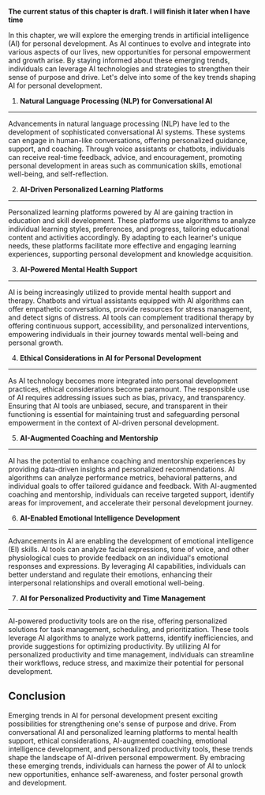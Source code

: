 **The current status of this chapter is draft. I will finish it later when I have time**

In this chapter, we will explore the emerging trends in artificial intelligence (AI) for personal development. As AI continues to evolve and integrate into various aspects of our lives, new opportunities for personal empowerment and growth arise. By staying informed about these emerging trends, individuals can leverage AI technologies and strategies to strengthen their sense of purpose and drive. Let's delve into some of the key trends shaping AI for personal development.

1. **Natural Language Processing (NLP) for Conversational AI**
--------------------------------------------------------------

Advancements in natural language processing (NLP) have led to the development of sophisticated conversational AI systems. These systems can engage in human-like conversations, offering personalized guidance, support, and coaching. Through voice assistants or chatbots, individuals can receive real-time feedback, advice, and encouragement, promoting personal development in areas such as communication skills, emotional well-being, and self-reflection.

2. **AI-Driven Personalized Learning Platforms**
------------------------------------------------

Personalized learning platforms powered by AI are gaining traction in education and skill development. These platforms use algorithms to analyze individual learning styles, preferences, and progress, tailoring educational content and activities accordingly. By adapting to each learner's unique needs, these platforms facilitate more effective and engaging learning experiences, supporting personal development and knowledge acquisition.

3. **AI-Powered Mental Health Support**
---------------------------------------

AI is being increasingly utilized to provide mental health support and therapy. Chatbots and virtual assistants equipped with AI algorithms can offer empathetic conversations, provide resources for stress management, and detect signs of distress. AI tools can complement traditional therapy by offering continuous support, accessibility, and personalized interventions, empowering individuals in their journey towards mental well-being and personal growth.

4. **Ethical Considerations in AI for Personal Development**
------------------------------------------------------------

As AI technology becomes more integrated into personal development practices, ethical considerations become paramount. The responsible use of AI requires addressing issues such as bias, privacy, and transparency. Ensuring that AI tools are unbiased, secure, and transparent in their functioning is essential for maintaining trust and safeguarding personal empowerment in the context of AI-driven personal development.

5. **AI-Augmented Coaching and Mentorship**
-------------------------------------------

AI has the potential to enhance coaching and mentorship experiences by providing data-driven insights and personalized recommendations. AI algorithms can analyze performance metrics, behavioral patterns, and individual goals to offer tailored guidance and feedback. With AI-augmented coaching and mentorship, individuals can receive targeted support, identify areas for improvement, and accelerate their personal development journey.

6. **AI-Enabled Emotional Intelligence Development**
----------------------------------------------------

Advancements in AI are enabling the development of emotional intelligence (EI) skills. AI tools can analyze facial expressions, tone of voice, and other physiological cues to provide feedback on an individual's emotional responses and expressions. By leveraging AI capabilities, individuals can better understand and regulate their emotions, enhancing their interpersonal relationships and overall emotional well-being.

7. **AI for Personalized Productivity and Time Management**
-----------------------------------------------------------

AI-powered productivity tools are on the rise, offering personalized solutions for task management, scheduling, and prioritization. These tools leverage AI algorithms to analyze work patterns, identify inefficiencies, and provide suggestions for optimizing productivity. By utilizing AI for personalized productivity and time management, individuals can streamline their workflows, reduce stress, and maximize their potential for personal development.

Conclusion
----------

Emerging trends in AI for personal development present exciting possibilities for strengthening one's sense of purpose and drive. From conversational AI and personalized learning platforms to mental health support, ethical considerations, AI-augmented coaching, emotional intelligence development, and personalized productivity tools, these trends shape the landscape of AI-driven personal empowerment. By embracing these emerging trends, individuals can harness the power of AI to unlock new opportunities, enhance self-awareness, and foster personal growth and development.
